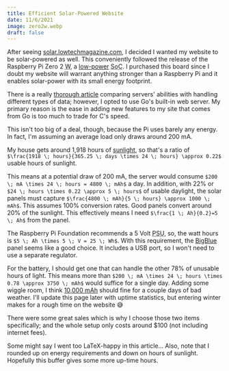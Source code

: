 ```yaml
---
title: Efficient Solar-Powered Website
date: 11/6/2021
image: zero2w.webp
draft: false
---
```


After seeing [solar.lowtechmagazine.com](https://solar.lowtechmagazine.com/), I decided I wanted my website to be solar-powered as well. This conveniently followed the release of the Raspberry Pi Zero 2 <abbr title="Wireless">W</abbr>, a [low-power](https://hackaday.com/2021/11/01/the-pi-zero-2-w-is-the-most-efficient-pi/) <abbr title="System on a Chip">SoC</abbr>. I purchased this board since I doubt my website will warrant anything stronger than a Raspberry Pi and it enables solar-power with its small energy footprint.

There is a really [thorough article](https://www.jeremymorgan.com/tutorials/raspberry-pi/raspberry-pi-web-server-comparison/) comparing servers' abilities with handling different types of data; however, I opted to use Go's built-in web server. My primary reason is the ease in adding new features to my site that comes from Go is too much to trade for C's speed.

This isn't too big of a deal, though, because the Pi uses barely any energy. In fact, I'm assuming an average load only draws around 200 mA.

My house gets around 1,918 hours of [sunlight](https://sunroof.withgoogle.com/), so that's a ratio of `$\frac{1918 \; hours}{365.25 \; days \times 24 \; hours} \approx 0.22$` usable hours of sunlight.

This means at a potential draw of 200 mA, the server would consume `$200 \; mA \times 24 \; hours = 4800 \; mAh$` a day. In addition, with 22% or `$24 \; hours \times 0.22 \approx 5 \; hours$` of usable daylight, the solar panels must capture `$\frac{4800 \; mAh}{5 \; hours} \approx 1000 \; mAh$`. This assumes 100% conversion rates. Good panels convert around 20% of the sunlight. This effectively means I need `$\frac{1 \; Ah}{0.2}=5 \; Ah$` from the panel.

The Raspberry Pi Foundation recommends a 5 Volt <abbr title="Power Supply Unit">PSU</abbr>, so, the watt hours is `$5 \; Ah \times 5 \; V = 25 \; Wh$`. With this requirement, the [BigBlue](https://www.amazon.com/dp/B01EXWCPLC/) panel seems like a good choice. It includes a USB port, so I won't need to use a separate regulator.

For the battery, I should get one that can handle the other 78% of unusable hours of light. This means more than `$200 \; mA \times 24 \; hours \times 0.78 \approx 3750 \; mAh$` would suffice for a single day. Adding some wiggle room, I think [10,000 mAh](https://www.amazon.com/dp/B07FDXDB3W/) should fine for a couple days of bad weather. I'll update this page later with uptime statistics, but entering winter makes for a rough time on the website 😅

There were some great sales which is why I choose those two items specifically; and the whole setup only costs around $100 (not including internet fees).

Some might say I went too LaTeX-happy in this article… Also, note that I rounded up on energy requirements and down on hours of sunlight. Hopefully this buffer gives some more up-time hours.
